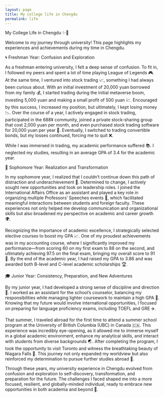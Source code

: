 ```yaml
---
layout: page
title: My college life in Chengdu
permalink: life
---
```

My College Life in Chengdu ✨🏫

Welcome to my journey through university! This page highlights my experiences and achievements during my time in Chengdu.

🌀 Freshman Year: Confusion and Exploration

As a freshman entering university, I felt a deep sense of confusion. To fit in, I followed my peers and spent a lot of time playing League of Legends 🎮. At the same time, I ventured into stock trading 📈, something I had always been curious about. With an initial investment of 20,000 yuan borrowed from my family 💰, I started trading during the initial metaverse boom, investing 5,000 yuan and making a small profit of 500 yuan 💹. Encouraged by this success, I increased my position, but ultimately, I kept losing money 📉. Over the course of a year, I actively engaged in stock trading, participated in the 688¥ community, joined a private stock-sharing group that cost 2,000 yuan per month, and even purchased stock trading software for 20,000 yuan per year 💸. Eventually, I switched to trading convertible bonds, but my losses continued, forcing me to quit ❌.

While I was immersed in trading, my academic performance suffered 📚. I neglected my studies, resulting in an average GPA of 3.4 for the academic year.

🌱 Sophomore Year: Realization and Transformation

In my sophomore year, I realized that I couldn’t continue down this path of distraction and underachievement 🚀. Determined to change, I actively sought new opportunities and took on leadership roles. I joined the International Affairs Office as an assistant and played a key role in organizing multiple Professors’ Speeches events 🎤, which facilitated meaningful interactions between students and foreign faculty. These experiences not only helped me develop communication and organizational skills but also broadened my perspective on academic and career growth 🌍.

Recognizing the importance of academic excellence, I strategically selected elective courses to boost my GPA 📈. One of my proudest achievements was in my accounting course, where I significantly improved my performance—from scoring 60 on my first exam to 88 on the second, and ultimately achieving 97.5 on the final exam, bringing my overall score to 91 🏅. By the end of the academic year, I had raised my GPA to 3.86 and was awarded both B-level and C-level academic scholarships 🏆.

🎓 Junior Year: Consistency, Preparation, and New Adventures

By my junior year, I had developed a strong sense of discipline and direction 📖. I worked as an assistant for the school’s counselor, balancing my responsibilities while managing lighter coursework to maintain a high GPA 📝. Knowing that my future would involve international opportunities, I focused on preparing for language proficiency exams, including TOEFL and GRE ✈️.

That summer, I traveled abroad for the first time to attend a summer school program at the University of British Columbia (UBC) in Canada 🇨🇦. This experience was incredibly eye-opening, as it allowed me to immerse myself in a global academic environment, enhance my analytical skills, and interact with students from diverse backgrounds 🌏. After completing the program, I took the opportunity to visit Toronto and witness the breathtaking beauty of Niagara Falls 🌊. This journey not only expanded my worldview but also reinforced my determination to pursue further studies abroad 🌟.

Through these years, my university experience in Chengdu evolved from confusion and exploration to self-discovery, transformation, and preparation for the future. The challenges I faced shaped me into a more focused, resilient, and globally-minded individual, ready to embrace new opportunities in both academia and beyond 🚀.